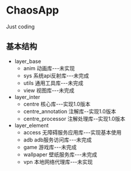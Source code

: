 # ChaosApp
Just coding


## 基本结构 
* layer_base
  * anim 动画库---未实现
  * sys 系统api反射库---未完成
  * utils 通用工具库---未完成
  * view 视图库---未完成
* layer_inter
  * centre 核心库---实现1.0版本
  * centre_annotation 注解库--实现1.0版本
  * centre_processor 注解处理库--实现1.0版本
* layer_element
  * access 无障碍服务应用库---实现基本使用
  * adb adb服务访问库---未完成
  * game 游戏库---未完成
  * wallpaper 壁纸服务库---未完成
  * vpn 本地网络代理库---未实现
